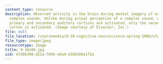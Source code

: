 ```yaml
---
content_type: resource
description: Observed activity in the brain during mental imagery of non-musical,
  complex sounds. Unlike during actual perception of a complex sound, when both the
  primary and secondary auditory cortices are activated, only the secondary auditory
  cortex is activated. (Image courtesy of Elsevier, Inc.)
file: null
file_location: /coursemedia/9-10-cognitive-neuroscience-spring-2006/e7d56398d22af64ba6a4e20d266e1f2a_9-10s06.jpg
file_type: image/jpeg
resourcetype: Image
title: 9-10s06.jpg
uid: e7d56398-d22a-f64b-a6a4-e20d266e1f2a
---
```

